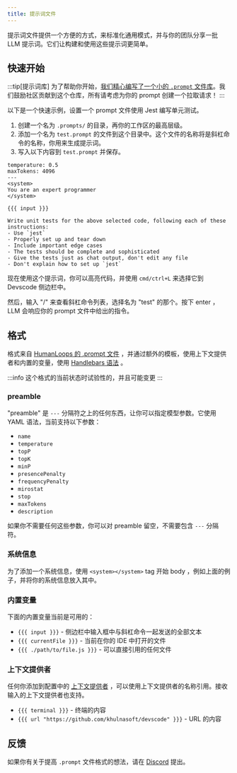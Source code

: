 ```yaml
---
title: 提示词文件
---
```


提示词文件提供一个方便的方式，来标准化通用模式，并与你的团队分享一批 LLM 提示词。它们让构建和使用这些提示词更简单。

## 快速开始

:::tip[提示词库]
为了帮助你开始，[我们精心编写了一个小的 `.prompt` 文件库](https://github.com/khulnasoft/prompt-file-examples)。我们鼓励社区贡献到这个仓库，所有请考虑为你的 prompt 创建一个拉取请求！
:::

以下是一个快速示例，设置一个 prompt 文件使用 Jest 编写单元测试。

1. 创建一个名为 `.prompts/` 的目录，再你的工作区的最高层级。
2. 添加一个名为 `test.prompt` 的文件到这个目录中。这个文件的名称将是斜杠命令的名称，你用来生成提示词。
3. 写入以下内容到 `test.prompt` 并保存。

```
temperature: 0.5
maxTokens: 4096
---
<system>
You are an expert programmer
</system>

{{{ input }}}

Write unit tests for the above selected code, following each of these instructions:
- Use `jest`
- Properly set up and tear down
- Include important edge cases
- The tests should be complete and sophisticated
- Give the tests just as chat output, don't edit any file
- Don't explain how to set up `jest`
```

现在使用这个提示词，你可以高亮代码，并使用 `cmd/ctrl+L` 来选择它到 Devscode 侧边栏中。

然后，输入 "/" 来查看斜杠命令列表，选择名为 "test" 的那个。按下 enter ，LLM 会响应你的 prompt 文件中给出的指令。

## 格式

格式来自 [HumanLoops 的 .prompt 文件](https://docs.humanloop.com/docs/prompt-file-format) ，并通过额外的模板，使用上下文提供者和内置的变量，使用 [Handlebars 语法](https://handlebarsjs.com/guide/) 。

:::info
这个格式的当前状态时试验性的，并且可能变更
:::

### preamble

"preamble" 是 `---` 分隔符之上的任何东西，让你可以指定模型参数。它使用 YAML 语法，当前支持以下参数：

- `name`
- `temperature`
- `topP`
- `topK`
- `minP`
- `presencePenalty`
- `frequencyPenalty`
- `mirostat`
- `stop`
- `maxTokens`
- `description`

如果你不需要任何这些参数，你可以对 preamble 留空，不需要包含 `---` 分隔符。

### 系统信息

为了添加一个系统信息，使用 `<system></system>` tag 开始 body ，例如上面的例子，并将你的系统信息放入其中。

### 内置变量

下面的内置变量当前是可用的：

- `{{{ input }}}` - 侧边栏中输入框中与斜杠命令一起发送的全部文本
- `{{{ currentFile }}}` - 当前在你的 IDE 中打开的文件
- `{{{ ./path/to/file.js }}}` - 可以直接引用的任何文件

### 上下文提供者

任何你添加到配置中的 [上下文提供者](../context-providers.md) ，可以使用上下文提供者的名称引用。接收输入的上下文提供者也支持。

- `{{{ terminal }}}` - 终端的内容
- `{{{ url "https://github.com/khulnasoft/devscode" }}}` - URL 的内容

## 反馈

如果你有关于提高 `.prompt` 文件格式的想法，请在 [Discord](https://discord.gg/NWtdYexhMs) 提出。
